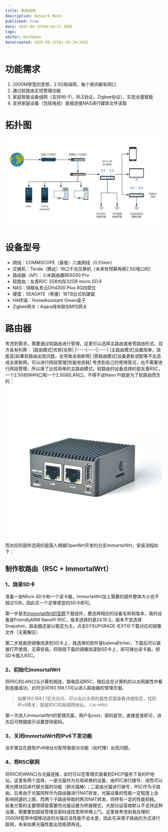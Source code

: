 ```yaml
---
title: 家庭组网
description: Network Mesh
published: true
date: 2025-09-15T08:10:27.389Z
tags: 
editor: markdown
dateCreated: 2025-09-15T01:26:10.205Z
---
```


# 功能需求
1. 2000M带宽的宽带，2.5G局域网，每个房间都有网口
2. 通过软路由实现管理功能
3. 家庭智能设备组网（支持Wi-Fi，BLE协议，Zigbee协议），实现全屋智能
4. 支持家庭设备（包括电视）直接连接NAS进行媒体文件读取

# 拓扑图
![家庭组网拓扑.png](/家庭组网拓扑.png)

# 设备型号
- 网线：COMMSCOPE（康普）六类网线（0.51mm）
- 交换机：Tenda（腾达）16口千兆交换机（未来有预算再换2.5G电口的）
- 路由器（AP）：小米路由器BE6500 Pro
- 软路由：友善R5C 2GB内存32GB micro SD卡
- NAS：绿联私有云DH4300 Plus 8G四盘位
- 硬盘：SEAGATE（希捷）16TB台式机硬盘
- HA终端：HomeAssistant Green盒子
- Zigbee网关：Aqara绿米联创M1S网关

# 路由器
考虑到需求，需要通过软路由进行管理，这里可以选择主路由或者旁路由形式。双方各有利弊：
|路由模式|优势|劣势|
|:----|:----|:----|
|主路由模式|设置简单，效能高|如果软路由出现问题，会导致全局断网|
|旁路由模式|设备更新调配等不会造成全家断网，可以进行网段管理|性能有损耗|
考虑到自己的使用情况，也不需要进行网段管理，所以用了比较简单的主路由模式。软路由的设备选择的是友善R5C，一个2.5G的WAN口和一个2.5G的LAN口，不得不说Nano Pi就是为了软路由而生的：
![r5cc-01.jpg](/r5cc-01.jpg)
而对应的固件选用的是国人根据OpenWrt开发的分支ImmortalWrt，安装流程如下：
## 制作软路由（R5C + ImmortalWrt）
### 1、烧录SD卡
准备一张Micro SD卡和一个读卡器，ImmortalWrt加上需要的插件整体大小也不超过1GB，因此买一个足够便宜的SD卡即可。

第一步是去[ImmortalWrt的官网](https://firmware-selector.immortalwrt.org/)下载组件，要选择相应的设备名称和版本，我的设备是FriendlyARM NanoPi R5C，版本选择的是24.10.2。版本不宜选择Snapshot，路由器还是以稳定为主。点击SYSUPGRADE (EXT4)下载对应的镜像文件（无需解压）

第二步就是把镜像烧录到SD卡上，我选择的软件是balenaEtcher，下载后可以直接打开使用，无需安装。将刚刚下载的镜像烧录到SD卡上，即可弹出读卡器，把SD卡插入R5C。

### 2、初始化ImmortalWrt
将R5C的LAN口与计算机相连，插电启动R5C，随后会在计算机的以太网属性中看到连接成功，此时访问192.168.1.1可以进入路由器的管理页面。

> 如果192.168.1.1无法访问，可以去以太网的属性页面查看详细信息，找到IPv4网关，就是R5C的局域网地址。
{.is-info}

第一次进入ImmortalWrt的管理页面，用户名root，密码留空，直接登录即可，进去后可根据提示设置登陆密码。

### 3、关闭ImmortalWrt的IPv6下发功能
该步骤旨在避免IPv6地址分配导致部分功能（如代理）出现问题。

### 4、将R5C联网
将R5C的WAN口与光猫连接，此时可以在管理页面看到DHCP服务下发的IP地址。这里有两个选择，一是光猫作为光电转换的设备，由R5C进行拨号，进而可以用光模块后续代替光猫的功能（即光猫棒）；二是由光猫进行拨号，R5C作为子路由。后者由于光猫同样作为路由器进行NAT转发，光猫设备的性能一定程度上会影响网速的上限，而两个子路由导致的两次NAT转发，同样有一定的性能损耗。前者方案的主要障碍是需要将光猫设置为桥接模式，大部分运营商默认不支持这种设置，需要要到超级管理员密码或找宽带师傅上门。这里我考虑到我办理的2000M宽带中国移动送的光猫应该性能不会太差，因此先采用子路由的方式进行联网，未来如果光猫性能出现瓶颈再说。
